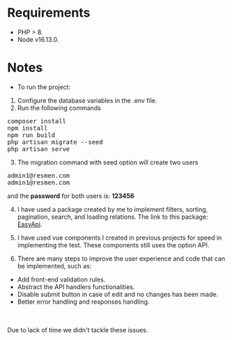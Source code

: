 # Requirements

* PHP > 8.
* Node v16.13.0.

# Notes

* To run the project:

1. Configure the database variables in the .env file.
2. Run the following commands

<pre>
composer install
npm install
npm run build
php artisan migrate --seed
php artisan serve
</pre>

3. The migration command with seed option will create two users

<pre>
admin1@resmen.com
admin1@resmen.com
</pre>
and the **password** for both users is: **123456**

4. I have used a package created by me to implement filters, sorting,
  pagination, search, and loading relations. The link to this package:
  [EasyApi](https://github.com/Modar-Nahhas/easy-api).</br>

5. I have used vue components I created in previous projects for speed
in implementing the test. These components still uses the option API.
6. There are many steps to improve the user experience and code that can be implemented, such as:
  - Add front-end validation rules.
  - Abstract the API handlers functionalities.
  - Disable submit button in case of edit and no changes has been made.
  - Better error handling and responses handling.
<br/>
<br/>
Due to lack of time we didn't tackle these issues.
